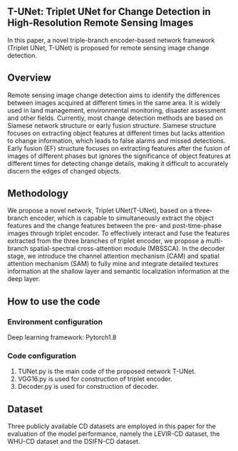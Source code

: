 ## T-UNet: Triplet UNet for Change Detection in High-Resolution Remote Sensing Images
In this paper, a novel triple-branch encoder-based network framework (Triplet UNet, T-UNet) is proposed for remote sensing image change detection.

## Overview
Remote sensing image change detection aims to identify the differences between images acquired at different times in the same area. It is widely used in land management, environmental monitoring, disaster assessment and other fields. Currently, most change detection methods are based on Siamese network structure or early fusion structure. Siamese structure focuses on extracting object features at different times but lacks attention to change information, which leads to false alarms and missed detections. Early fusion (EF) structure focuses on extracting features after the fusion of images of different phases but ignores the significance of object features at different times for detecting change details, making it difficult to accurately discern the edges of changed objects.

## Methodology
We propose a novel network, Triplet UNet(T-UNet), based on a three-branch encoder, which is capable to simultaneously extract the object features and the change features between the pre- and post-time-phase images through triplet encoder. To effectively interact and fuse the features extracted from the three branches of triplet encoder, we propose a multi-branch spatial-spectral cross-attention module (MBSSCA). In the decoder stage, we introduce the channel attention mechanism (CAM) and spatial attention mechanism (SAM) to fully mine and integrate detailed textures information at the shallow layer and semantic localization information at the deep layer.

## How to use the code
###  Environment configuration 
Deep learning framework: Pytorch1.8

### Code configuration
1. TUNet.py is the main code of the proposed network T-UNet.
2. VGG16.py is used for construction of triplet encoder.
3. Decoder.py is used for construction of decoder.

## Dataset
Three publicly available CD datasets are employed in this paper for the evaluation of the model performance, namely the LEVIR-CD dataset, the WHU-CD dataset and the DSIFN-CD dataset.
